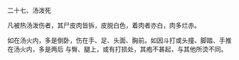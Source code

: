二十七、汤泼死

凡被热汤泼伤者，其尸皮肉皆拆，皮脱白色，着肉者亦白，肉多烂赤。 

如在汤火内，多是倒卧，伤在手、足、头面、胸前。如因斗打或头撞、脚踏、手推在汤火内，多是两后 与臀、腿上，或有打损处，其疱不甚起，与其他所烫不同。

